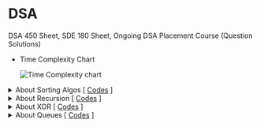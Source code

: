 # DSA

DSA 450 Sheet, SDE 180 Sheet, Ongoing DSA Placement Course (Question Solutions)

- Time Complexity Chart
  
    <img src="image/LeetCode%20Big%20O%20chart.png" hover-text="Time Complexity chart" alt="Time Complexity chart">


<details>
<summary>About Sorting Algos [ <a href="/Basic-Concepts/Sorting-Concepts" target="_blank">Codes</a> ]</summary>

<br>
<blockquote>

<details>
<summary>Bubble Sort (In-place and Stable sorting algorithm)</summary>

        1.Swaps adjacent elements only if a[i]>a[i+1] => keeps the order same as
          original array => Stable sorting algo
        2.After each pass, largest element bubbled up to the top that's why called Bubble sort !!
        3.Adaptive and Stable sorting algo
</details>

<details>
  <summary>Modified Bubble Sort (In-place and Stable sorting algorithm)</summary>
  
       - Here, we maintain a variable in each pass, if given array is sorted or became sorted
         midway, if simply stops the loop and enhances performance.
         => if Given Array sorted => TC: O(n)
            otherwise            => TC: O(n^2)
</details>

<details>
  <summary> Selection Sort (In-place and Unstable sorting algorithm)</summary>

        1.Idea is, find out the minimum element and put at the 1st position, 2nd min at 2nd pos and
        repeat the process till end => order of elements can be changed=> Unstable sorting algo

        2.Does less memory writes compare to all other sorting algorithms
        3.But not an Optimal algo in term of memory writes, Cycle sort is more optimal in term   of memory writes
        4.TC: O(N^2) for all cases
        5.Base fot Heap Sort
        1. Non Adaptive and Unstable sorting algo
  </details>

  <details>
    <summary> Insertion Sort (In-place and Stable sorting algorithm)</summary>

        1.Idea is, we maintain 2 parts,
            a. Sorted Part
            b. Unsorted Part

        We 'insert' the current element to sorted part at it's "correct position" and make the
        sorted part bigger in each pass.

        2.1st element is single in sorted part initially => we directly starts from the 2nd element

        3.Best and Most Efficient when Array size is Small (TimSort and IntroSort)
        4.TC: theta(N^2) for Worst Case (When given array is reverse sorted, because maximum shifting happens)
        5.TC: theta(N) for Best Case (When given array is already Sorted)
        6.In General- TC: O(N^2)
        7.Adaptable and Stable algo
</details>
<details>
   <summary>Merge Sort</summary>

      1. Divide and Conquer and Merge
      2. Stable Algo => Maintains Order of Original equal items
      3. TC: O(N(logN)), SC: O(N)
      4. Not InPlace ALgo but Variants like Block merge sort algo take SC:O(1) and TC: O(N(logN))
      5. Well suited for External Sorting
      6. Quick Sort out performs Merge sort in case of Arrays
      Prerequisite: You should know How Merge Two Sorted Arrays.

</details>

<details>
   <summary>Partitioning Logics</summary>
   <blockquote>

      1. Naive Partition [Stable] (slowest)
   
      2. Lomuto Partition [Unstable]
   
      3. Haore Partition [Unstable]  (fastest: 3 times faster than Lomuto's) 
  <details>
   <summary>Naive Partition</summary>

      - Understanding Naive Partition [Stable]
            1. Here we have an array and index of pivot element
            2. we'll put all the smaller or equal values to the left side of pivot.
            3. then, we'll put pivot element at it's correct position
            4. then we'll put all the greater elements to right of pivot
            5. finally we'll return the index of last occurrence of pivot element. (last occurrence for the case
               when have multiple same elements)

            eg: I/P: arr = [3,6,12,10,7], p = 5 (pivot element index => 7 is pivot)

               =>    [3,6,7,12,10]  (not necessary that left, right part of pivot will be in sorted order)
                           or
                     [6,3,7,12,10]
                           or
                      ...........
               O/P: 2 (new pivot element i.e, 7's index)

            eg: I/P: arr = [2,7,8,3,7], p = 1
                => [2,3,7,7,8]
                O/P: 3 (index of last occurrence of pivot)
      
      
  </details>

  <details>
   <summary>Lomuto's Partition</summary>

   - Requires only 1 traversal => TC: O(N)
   - Requires Constant Extra Space => SC: O(1)

    WORKING:
        1. Here Also we are given array, low, high index as input
        2. Unlike Naive partition where we get pivot element's index as input,
           in Lomuto partition we always consider Last element as our Pivot element. ( will also
           see what to do if not last element is pivot)
        3. 1st we traverse array from low to high-1 (as High is pivot element, so before that)
        4. If element is smaller than pivot, increase window size of smaller elements by swapping (see in code)

        NOTE: (Handling case when pivot is not last element)

        - if custom pivot element is given, then we simply swap that pivot with last element
          and implement the lomuto Partition in similar manner.
          
  </details>

  <details>
   <summary>Hoare's Partition</summary>

   - Requires only 1 traversal => TC: O(N)
   - Requires Constant Extra Space => SC: O(1)

    WORKING:
        1. Here Also we are given array, low, high index as input
        2. Unlike Naive partition where we get pivot element's index as input,
           in Hoare's partition we always consider 1st element as our Pivot element. ( will also
           see what to do if not last element is pivot)
        3. we use two pointer i (low-1), j (high+1)
        4. we move i and j such that, i stops when element is greater or equal to pivot element
           and j stops when element is less than the pivot element, then if i and j didn't cross each other
           then we simply swaps the current arr[i] and arr[j] otherwise we return j (index of last occurrence
           of pivot element)
        5. This Algo ensures that elements on the left side are smaller or equal to elements on the right side
        6. You'll observe that elements from low to j are smaller and j+1 to high are greater => we successfully partitioned the array

        NOTE 1:
              - Difference b/w Lomuto and Hoare partition is, in Lomuto it puts the pivot at it's correct position
                but in Hoare it doesn't put the pivot at it's correct position rather it just returns the index where
                it should be if placed at correct position.

              - So that's where lomuto partition is takes edge from Hoare's as it sorts that pivot element during partitioning
              - Then why Hoare's partition is better ? it takes less number of comparisons so on avaerage works better than
                lomuto's partition

        NOTE 2: (Handling case when pivot is not last element)

        - if custom pivot element is given, then we simply swap that pivot with last element
          and implement the hoare Partition in similar manner.

      
  </details>

   </bockquote>    
</details>

<details>
<summary>Quick Sort</summary>

    - Divide and Conquer Algo
    - Worst time complexity: O(N^2)
    - Despite O(N^2) TC, It is Considered faster due to he following:
      1. In-Place (ignoring recursion call stack)
      2. Cache Friendly
      3. Average case TC: O(N.logN)
      4. Tail recursion (recursive call is made at last)
    - Partition function is the key function (Naive (for stable), Lomuto , Hoare (for efficiency, generally used))
    - sort() in STL use Intro sort (hybrid of heap, insertion, quick sort)
    - When stability is not required Quick sort is best
    - When stability required Merge sort used
   
    - Analysis on Quick Sort (Hoare's partition used generally):

        1. Time Complexity:
     
          - Best case: Input array gets divided into two halves, pivot becomes middle element value vise: TC: O(N.logN)
          - Average case: O(N.logN)
          - Worst case: when partition function parts the array such that it have 1 element on one side and n-1 elements on another side: TC: O(N^2)
    
        2. Space Complexity:
     
           - Mostly it's said that Quick sort is In-Place but it's arguable, if by **in-place is defined as an algo which takes constant extra space**, then Quick Sort is definitely not 'In-Place', the partition function of quick sort is in-place if Hoare's or Lomuto's partitioning is used.
           - If you are considering Quick sort as an algorithm, then it requires extra space for Recursion
             call stack.
           - **In-Place Algo 2nd definition:** if your algorithm is *not copying input elements to an auxillary space then this algo is in-place, so by this definition Quick Sort is In-place as it doesn't copy the input elements to another space, it only needs the extra space for reclusion call stack.
           - Quick is "Tail Recursive" (read in Recursion folder)
           - Space required in recursion call stack (In Lomuto's or Hoare's):
              - Worst Case: theta(N)
              - Best Case: O(logN) (As height in case of equal parts is: O(logN))
    
        3. Choice of Pivot in Worst case in Quick Sort:
            
            - Lomuto's partition picks the **Last element** as *pivot*
            - Hoare's partition picks the **First element** as *pivot*
            - So, when given array is already sorted then, Both the Partition algo will goes into the *Worst Case* 
            - So, if we are writing the sort function for Standard library then, for the users who give always sorted array as input, our sort function will works slower => this situation is called **Advisory analysis**, as we don't want a situation where our algorithm fails.
            - So, in practical implementation a random function is used to generate a random pivot 
            
            ``pivotIndex = low + (rand() % high)`` 
    
            - we already know how to handle the case for random pivot in case of Lomuto and Hoare's partitions

</details>

</blockquote>
<br>
</details>

<details>
<summary>About Recursion [ <a href="/Basic-Concepts/Recursion" target="_blank">Codes</a> ]</summary>

<blockquote>
   <br>
   <details>
   <summary>Direct Recursion</summary>
   <blockquote>
   
      void fun1(){
         .....
         .....
         fun1();
         .....
         .....
      }
      
   </blockquote>
   </details>

   <details>
   <summary>Indirect Recursion (Not very Common)</summary>
   <blockquote>
      
      void fun1(){
         .....
         .....
         fun2();
         .....
         .....
      }

      void fun2(){
         .....
         .....
         fun1();
         .....
         .....
      }

   </blockquote>
   </details>

   <details>
   <summary>Tail Recursion [ <a href="/Basic-Concepts/Recursion/5.TailRecursion.cpp" target="_blank">Code1,</a> <a href="/Basic-Concepts/Recursion/6.Factorial.cpp" target="_blank">Code2</a> ]</summary> 
   <blockquote>
      
      // Tail Recursion takes less time for in modern compilers
      // Reason ?
      // Because of execution flow, as it is tail recursive.
      // Tail Recursive: A function is called tail recursive when parent function has nothing more to
      //                 do when the child function is finished
      //                                or
      //                 A function is called tail recursive when the last thing that happens in that
      //                 function is a recursive call.
      //
      // So, because of this Execution is faster because caller doesn't have to save the state as nothing
      // is going to get implemented after reclusion call.
      // So, modern compiler does a little optimization here:
      //  void printNto1(int n)
      //  {
      //     .....
      //     .....
      //     cout << n << " ";
      //     printNto1(n - 1);  ===> they changes this to
      //  }

      //  this:-

      //  void printNto1(int n)
      //  {
      //     start:
      //     .....
      //     .....
      //     cout << n << " ";
      //     n = n-1;
      //     goto start;
      //  }

      // So, they remove recursion completely => No Auxillary space requirement => SC: O(N) -> theta(1)
      //  => if this optimization was not done, then we would've need O(N) aux space for recursive calls,
      //     need to save the states of function and then need to resume for those states, but now with
      //     that Optimization all that overhead is Gone.

      // Those above Changes which Modern compilers make is called "Tail call Elimination"
      // So, Always prefer Tail reclusive solutions as they are more optimized

      // Tail Recursive
      void printNto1(int n)
      {
         if (n == 0)
            return;

         cout << n << " ";
         printNto1(n - 1);
      }

      // Not Tail recursive
      void print1toN(int n)
      {
         if (n == 0)
            return;

         print1toN(n - 1);
         cout << n << " ";
      }

      // Now, can we change function to Tail recursive if they are not ?
      // See above function print1toN() it's not tail recursive. let's make it Tail reclusive:

      void print1toN_TailRecursive(int n, int k = 1)
      {
         // we can pass k=1 initially too instead of taking as default value
         if (n == 0)
            return;

         cout << k << " ";
         print1toN_TailRecursive(n - 1, k + 1);
      }

      // NOTE: We can't convert every Non tail recursive function to Tail Reclusive function
      // eg:
      //    1. Merge sort (not tail recursive) & Quick sort (tail recursive).
      //       That's also one of the reason why Quick Sort is Fast.
      //    2. In Tree Traversals Pre-order, In-order traversal are tail recursive but Post order traversal is not.
      //       that's why in interviews prefer Pre or In order traversal if can apply instead or post order traversal.
      //       eg: when finding sum of all the nodes in a tree
      //    3. factorial function isn't tail recursive by default but we can make it tail reclusive. see in Code2 or 6.Factorial.cpp


   </blockquote>
   </details>
   
</blockquote>
</details>


<details>
<summary> About XOR [ <a href="/Basic-Concepts/Bit Manipulation" target="_blank">Codes</a> ]</summary>


#### ABOUT XOR (^) Operator:

    
    1. XOR of 2 Same = 0
    2. XOR of 2 Different = 1
        eg: 1^0 = 1
            0^1 = 1
            1^1 = 0
            0^0 = 0
    3. If there are multiple values getting XORed:
          - if number of 1 is odd => 1 (ans)
          - if number of 1 is even => 0 (ans)
        eg: 1^1^0 = 0
            1^1^1^0 = 1
            1^1^1 = 1
            1^1^1^1 = 0
            0^0^0^0 = 0

        Similarly:
            - XOR of same number even number of times => 0 (ans)
            - XOR of same number Odd number of times => same number (ans)
        eg: 4^4^0 = 0
            4^4^4 = 4
            4^4^4^0 = 4
            4^4^4^4 = 0
</details>

<details>
<summary>About Queues [ <a href="[DSA-Object-Oriented-Style]/" target="_blank">Codes</a> ]</summary>

<blockquote>
   - There are many variations of Queue:

     1. Dequeue (IMP)
     2. Priority Queue (IMP): (every element have priority, one highest priority one gets deleted 1st always)
     3. Insertion Restricted queue (insertion happens at only one end, deletions happens on both)
     4. Deletion Restricted queue  (deletion happens at only one end, insertions happens on both)
     5. Dequeue (pronounced as Deck)
        - Alternative names:Head-Tail queue
        - Double ended Queue
        - Insertion and Deletion is Possible on Both ends
</blockquote>
</details>

